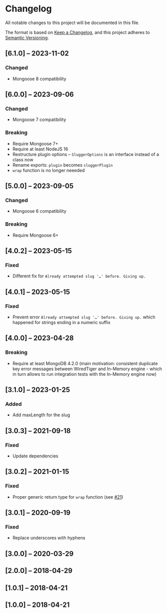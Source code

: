# Changelog

All notable changes to this project will be documented in this file.

The format is based on [Keep a Changelog](https://keepachangelog.com/en/1.0.0/),
and this project adheres to [Semantic Versioning](https://semver.org/spec/v2.0.0.html).

## [6.1.0] – 2023-11-02

### Changed
- Mongoose 8 compatibility

## [6.0.0] – 2023-09-06

### Changed
- Mongoose 7 compatibility

### Breaking
- Require Mongoose 7+
- Require at least NodeJS 16
- Restructure plugin options – `SluggerOptions` is an interface instead of a class now
- Rename exports: `plugin` becomes `sluggerPlugin`
- `wrap` function is no longer neeeded

## [5.0.0] – 2023-09-05

### Changed
- Mongoose 6 compatibility

### Breaking
- Require Mongoose 6+

## [4.0.2] – 2023-05-15

### Fixed
- Different fix for `Already attempted slug '…' before. Giving up.`

## [4.0.1] – 2023-05-15

### Fixed
- Prevent error `Already attempted slug '…' before. Giving up.` which happened for strings ending in a numeric suffix

## [4.0.0] – 2023-04-28

### Breaking
- Require at least MongoDB 4.2.0 (main motivation: consistent duplicate key error messages between WiredTiger and In-Memory engine - which in turn allows to run integration tests with the In-Memory engine now)

## [3.1.0] – 2023-01-25

### Added
- Add maxLength for the slug

## [3.0.3] – 2021-09-18

### Fixed
* Update dependencies

## [3.0.2] – 2021-01-15

### Fixed
* Proper generic return type for `wrap` function (see [#21](https://github.com/qqilihq/mongoose-slugger/issues/21))

## [3.0.1] – 2020-09-19
### Fixed
* Replace underscores with hyphens

## [3.0.0] – 2020-03-29
## [2.0.0] – 2018-04-29
## [1.0.1] – 2018-04-21
## [1.0.0] – 2018-04-21
